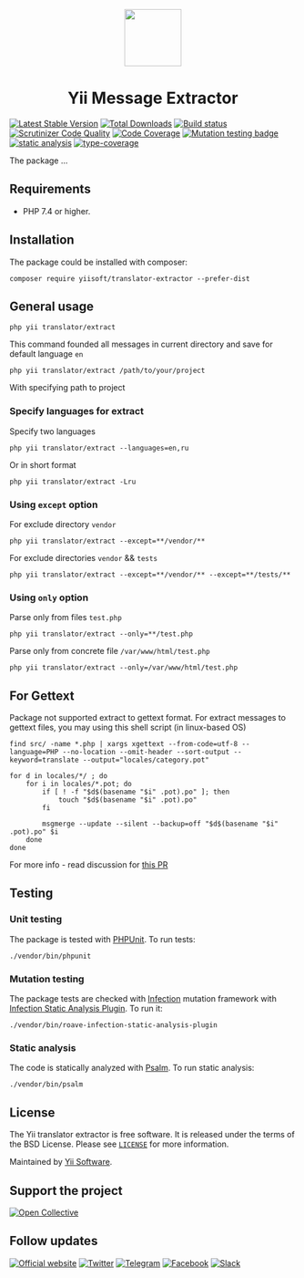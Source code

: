 <p align="center">
    <a href="https://github.com/yiisoft" target="_blank">
        <img src="https://yiisoft.github.io/docs/images/yii_logo.svg" height="100px">
    </a>
</p>
<h1 align="center">Yii Message Extractor</h1>

[![Latest Stable Version](https://poser.pugx.org/yiisoft/translator-extractor/v/stable.png)](https://packagist.org/packages/yiisoft/translator-extractor)
[![Total Downloads](https://poser.pugx.org/yiisoft/translator-extractor/downloads.png)](https://packagist.org/packages/yiisoft/translator-extractor)
[![Build status](https://github.com/yiisoft/translator-extractor/workflows/build/badge.svg)](https://github.com/yiisoft/translator-extractor/actions?query=workflow%3Abuild)
[![Scrutinizer Code Quality](https://scrutinizer-ci.com/g/yiisoft/translator-extractor/badges/quality-score.png?b=master)](https://scrutinizer-ci.com/g/yiisoft/translator-extractor/?branch=master)
[![Code Coverage](https://scrutinizer-ci.com/g/yiisoft/translator-extractor/badges/coverage.png?b=master)](https://scrutinizer-ci.com/g/yiisoft/translator-extractor/?branch=master)
[![Mutation testing badge](https://img.shields.io/endpoint?style=flat&url=https%3A%2F%2Fbadge-api.stryker-mutator.io%2Fgithub.com%2Fyiisoft%2Ftranslator-extractor%2Fmaster)](https://dashboard.stryker-mutator.io/reports/github.com/yiisoft/translator-extractor/master)
[![static analysis](https://github.com/yiisoft/translator-extractor/workflows/static%20analysis/badge.svg)](https://github.com/yiisoft/translator-extractor/actions?query=workflow%3A%22static+analysis%22)
[![type-coverage](https://shepherd.dev/github/yiisoft/translator-extractor/coverage.svg)](https://shepherd.dev/github/yiisoft/translator-extractor)

The package ...

## Requirements

- PHP 7.4 or higher.

## Installation

The package could be installed with composer:

```shell
composer require yiisoft/translator-extractor --prefer-dist
```

## General usage

```ssh
php yii translator/extract
```
This command founded all messages in current directory and save for default language `en`

```ssh
php yii translator/extract /path/to/your/project
```
With specifying path to project

### Specify languages for extract

Specify two languages
```ssh
php yii translator/extract --languages=en,ru
```
Or in short format
```ssh
php yii translator/extract -Lru
```

### Using `except` option

For exclude directory `vendor`
```ssh
php yii translator/extract --except=**/vendor/**
```

For exclude directories `vendor` && `tests`
```ssh
php yii translator/extract --except=**/vendor/** --except=**/tests/**
```

### Using `only` option

Parse only from files `test.php`
```ssh
php yii translator/extract --only=**/test.php
```

Parse only from concrete file `/var/www/html/test.php`
```ssh
php yii translator/extract --only=/var/www/html/test.php
```

## For Gettext

Package not supported extract to gettext format. For extract messages to gettext files, you may using this shell script (in linux-based OS)
```ssh
find src/ -name *.php | xargs xgettext --from-code=utf-8 --language=PHP --no-location --omit-header --sort-output --keyword=translate --output="locales/category.pot"

for d in locales/*/ ; do
    for i in locales/*.pot; do
        if [ ! -f "$d$(basename "$i" .pot).po" ]; then
            touch "$d$(basename "$i" .pot).po"
        fi

        msgmerge --update --silent --backup=off "$d$(basename "$i" .pot).po" $i
    done
done
```
For more info - read discussion for [this PR](https://github.com/yiisoft/translator-message-gettext/pull/24)

## Testing

### Unit testing

The package is tested with [PHPUnit](https://phpunit.de/). To run tests:

```shell
./vendor/bin/phpunit
```

### Mutation testing

The package tests are checked with [Infection](https://infection.github.io/) mutation framework with
[Infection Static Analysis Plugin](https://github.com/Roave/infection-static-analysis-plugin). To run it:

```shell
./vendor/bin/roave-infection-static-analysis-plugin
```

### Static analysis

The code is statically analyzed with [Psalm](https://psalm.dev/). To run static analysis:

```shell
./vendor/bin/psalm
```

## License

The Yii translator extractor is free software. It is released under the terms of the BSD License.
Please see [`LICENSE`](./LICENSE.md) for more information.

Maintained by [Yii Software](https://www.yiiframework.com/).

## Support the project

[![Open Collective](https://img.shields.io/badge/Open%20Collective-sponsor-7eadf1?logo=open%20collective&logoColor=7eadf1&labelColor=555555)](https://opencollective.com/yiisoft)

## Follow updates

[![Official website](https://img.shields.io/badge/Powered_by-Yii_Framework-green.svg?style=flat)](https://www.yiiframework.com/)
[![Twitter](https://img.shields.io/badge/twitter-follow-1DA1F2?logo=twitter&logoColor=1DA1F2&labelColor=555555?style=flat)](https://twitter.com/yiiframework)
[![Telegram](https://img.shields.io/badge/telegram-join-1DA1F2?style=flat&logo=telegram)](https://t.me/yii3en)
[![Facebook](https://img.shields.io/badge/facebook-join-1DA1F2?style=flat&logo=facebook&logoColor=ffffff)](https://www.facebook.com/groups/yiitalk)
[![Slack](https://img.shields.io/badge/slack-join-1DA1F2?style=flat&logo=slack)](https://yiiframework.com/go/slack)
